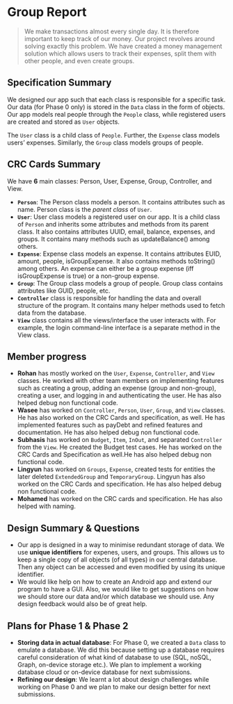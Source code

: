 # Group Report
 
> We make transactions almost every single day. It is therefore important to keep track of our money. Our project revolves around solving exactly this problem. We have created a money management solution which allows users to track their expenses, split them with other people, and even create groups. 

## Specification Summary
We designed our app such that each class is responsible for a specific task. Our data (for Phase 0 only) is stored in the `Data` class in the form of objects. Our app models real people through the `People` class, while registered users are created and stored as `User` objects.

The `User` class is a child class of `People`. Further, the `Expense` class models users’ expenses. Similarly, the `Group` class models groups of people.

## CRC Cards Summary
We have **6** main classes: Person, User, Expense, Group, Controller, and View.
- **`Person`**: The Person class models a person. It contains attributes such as name. Person class is the _parent class_ of `User`.
- **`User`**: User class models a registered user on our app. It is a child class of `Person` and inherits some attributes and methods from its parent class. It also contains attributes UUID, email, balance, expenses, and groups. It contains many methods such as updateBalance() among others.
- **`Expense`**: Expense class models an expense. It contains attributes EUID, amount, people, isGroupExpense. It also contains methods toString() among others. An expense can either be a group expense (iff isGroupExpense is true) or a non-group expense.
- **`Group`**: The Group class models a group of people. Group class contains attributes like GUID, people, etc.
- **`Controller`** class is responsible for handling the data and overall structure of the program. It contains many helper methods used to fetch data from the database.
- **`View`** class contains all the views/interface the user interacts with. For example, the login command-line interface is a separate method in the View class.

## Member progress
- **Rohan** has mostly worked on the `User`, `Expense`, `Controller`, and `View` classes. He worked with other team members on implementing features such as creating a group, adding an expense (group and non-group), creating a user, and logging in and authenticating the user. He has also helped debug non functional code.
- **Wasee** has worked on `Controller`, `Person`, `User`, `Group`, and `View` classes. He has also worked on the CRC Cards and specification, as well. He has implemented features such as payDebt and refined features and documentation. He has also helped debug non functional code.
- **Subhasis** has worked on `Budget`, `Item`, `InOut`, and separated `Controller` from the `View`. He created the Budget test cases. He has worked on the CRC Cards and Specification as well.He has also helped debug non functional code.
- **Lingyun** has worked on `Groups`, `Expense`, created tests for entities the later deleted `ExtendedGroup` and `TemporaryGroup`. Lingyun has also worked on the CRC Cards and specification. He has also helped debug non functional code.
- **Mohamed** has worked on the CRC cards and specification. He has also helped with naming.

## Design Summary & Questions
- Our app is designed in a way to minimise redundant storage of data. We use **unique identifiers** for expenes, users, and groups. This allows us to keep a single copy of all objects (of all types) in our central database. Then any object can be accessed and even modified by using its unique identifier.
- We would like help on how to create an Android app and extend our program to have a GUI. Also, we would like to get suggestions on how we should store our data and/or which database we should use. Any design feedback would also be of great help.

## Plans for Phase 1 & Phase 2
- **Storing data in actual database**: For Phase 0, we created a `Data` class to emulate a database. We did this because setting up a database requires careful consideration of what kind of database to use (SQL, noSQL, Graph, on-device storage etc.). We plan to implement a working database cloud or on-device database for next submissions.
- **Refining our design**: We learnt a lot about design challenges while working on Phase 0 and we plan to make our design better for next submissions.
